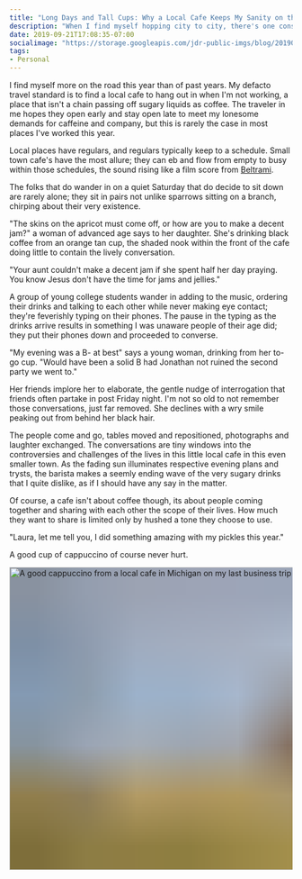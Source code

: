 ```yaml
---
title: "Long Days and Tall Cups: Why a Local Cafe Keeps My Sanity on the Road"
description: "When I find myself hopping city to city, there's one constant in all those places: the local cafe where if I play my cards right, I get a decent cappuccino and some local color."
date: 2019-09-21T17:08:35-07:00
socialimage: "https://storage.googleapis.com/jdr-public-imgs/blog/20190921-a-good-cap-from-mi-800.jpg"
tags:
- Personal
---
```


I find myself more on the road this year than of past years. My defacto travel standard is to find a local cafe to hang out in when I'm not working, a place that isn't a chain passing off sugary liquids as coffee. The traveler in me hopes they open early and stay open late to meet my lonesome demands for caffeine and company, but this is rarely the case in most places I've worked this year.

Local places have regulars, and regulars typically keep to a schedule. Small town cafe's have the most allure; they can eb and flow from empty to busy within those schedules, the sound rising like a film score from [Beltrami](https://play.google.com/music/m/Bq37ls6e6pbdfifhh5lgrg54tdm?t=Logan_Deluxe_Original_Motion_Picture_Soundtrack_-_Marco_Beltrami).

The folks that do wander in on a quiet Saturday that do decide to sit down are rarely alone; they sit in pairs not unlike sparrows sitting on a branch, chirping about their very existence.

"The skins on the apricot must come off, or how are you to make a decent jam?" a woman of advanced age says to her daughter. She's drinking black coffee from an orange tan cup, the shaded nook within the front of the cafe doing little to contain the lively conversation.

"Your aunt couldn't make a decent jam if she spent half her day praying. You know Jesus don't have the time for jams and jellies."

A group of young college students wander in adding to the music, ordering their drinks and talking to each other while never making eye contact; they're feverishly typing on their phones. The pause in the typing as the drinks arrive results in something I was unaware people of their age did; they put their phones down and proceeded to converse.

"My evening was a B- at best" says a young woman, drinking from her to-go cup. "Would have been a solid B had Jonathan not ruined the second party we went to."

Her friends implore her to elaborate, the gentle nudge of interrogation that friends often partake in post Friday night. I'm not so old to not remember those conversations, just far removed. She declines with a wry smile peaking out from behind her black hair.

The people come and go, tables moved and repositioned, photographs and laughter exchanged. The conversations are tiny windows into the controversies and challenges of the lives in this little local cafe in this even smaller town. As the fading sun illuminates respective evening plans and trysts, the barista makes a seemly ending wave of the very sugary drinks that I quite dislike, as if I should have any say in the matter.

Of course, a cafe isn't about coffee though, its about people coming together and sharing with each other the scope of their lives. How much they want to share is limited only by hushed a tone they choose to use.

"Laura, let me tell you, I did something amazing with my pickles this year."

A good cup of cappuccino of course never hurt.

<picture>
  <source srcset="https://storage.googleapis.com/jdr-public-imgs/blog/20190921-a-good-cap-from-mi-640.webp 640w,
                  https://storage.googleapis.com/jdr-public-imgs/blog/20190921-a-good-cap-from-mi-800.webp 800w,
                  https://storage.googleapis.com/jdr-public-imgs/blog/20190921-a-good-cap-from-mi-1024.webp 1024w,
                  https://storage.googleapis.com/jdr-public-imgs/blog/20190921-a-good-cap-from-mi-1280.webp 1280w,
                  https://storage.googleapis.com/jdr-public-imgs/blog/20190921-a-good-cap-from-mi-1600.webp 1600w"
          sizes="(min-width: 800px) 800px, 100vw" type="image/webp">
  <source srcset="https://storage.googleapis.com/jdr-public-imgs/blog/20190921-a-good-cap-from-mi-640.jpg 640w,
                  https://storage.googleapis.com/jdr-public-imgs/blog/20190921-a-good-cap-from-mi-800.jpg 800w,
                  https://storage.googleapis.com/jdr-public-imgs/blog/20190921-a-good-cap-from-mi-1024.jpg 1024w,
                  https://storage.googleapis.com/jdr-public-imgs/blog/20190921-a-good-cap-from-mi-1280.jpg 1280w,
                  https://storage.googleapis.com/jdr-public-imgs/blog/20190921-a-good-cap-from-mi-1600.jpg 1600w"
          sizes="(min-width: 800px) 800px, 100vw" type="image/jpg">
  <img decoding="async" loading="lazy" width="800" height="538" style="background-size: cover;
          background-image: url('data:image/svg+xml;charset=utf-8,%3Csvg xmlns=\'http%3A//www.w3.org/2000/svg\' xmlns%3Axlink=\'http%3A//www.w3.org/1999/xlink\' viewBox=\'0 0 1280 853\'%3E%3Cfilter id=\'b\' color-interpolation-filters=\'sRGB\'%3E%3CfeGaussianBlur stdDeviation=\'.5\'%3E%3C/feGaussianBlur%3E%3CfeComponentTransfer%3E%3CfeFuncA type=\'discrete\' tableValues=\'1 1\'%3E%3C/feFuncA%3E%3C/feComponentTransfer%3E%3C/filter%3E%3Cimage filter=\'url(%23b)\' x=\'0\' y=\'0\' height=\'100%25\' width=\'100%25\' xlink%3Ahref=\'data%3Aimage/png;base64,iVBORw0KGgoAAAANSUhEUgAAAAkAAAAGCAIAAACepSOSAAAACXBIWXMAAC4jAAAuIwF4pT92AAAAs0lEQVQI1wGoAFf/AImSoJSer5yjs52ktp2luJuluKOpuJefsoCNowB+kKaOm66grL+krsCnsMGrt8m1u8mzt8OVoLIAhJqzjZ2tnLLLnLHJp7fNmpyjqbPCqLrRjqO7AIeUn5ultaWtt56msaSnroZyY4mBgLq7wY6TmwCRfk2Pf1uzm2WulV+xmV6rmGyQfFm3nWSBcEIAfm46jX1FkH5Djn5AmodGo49MopBLlIRBfG8yj/dfjF5frTUAAAAASUVORK5CYII=\'%3E%3C/image%3E%3C/svg%3E');" src="https://storage.googleapis.com/jdr-public-imgs/blog/20190921-a-good-cap-from-mi-800.jpg" alt="A good cappuccino from a local cafe in Michigan on my last business trip">
</picture>
